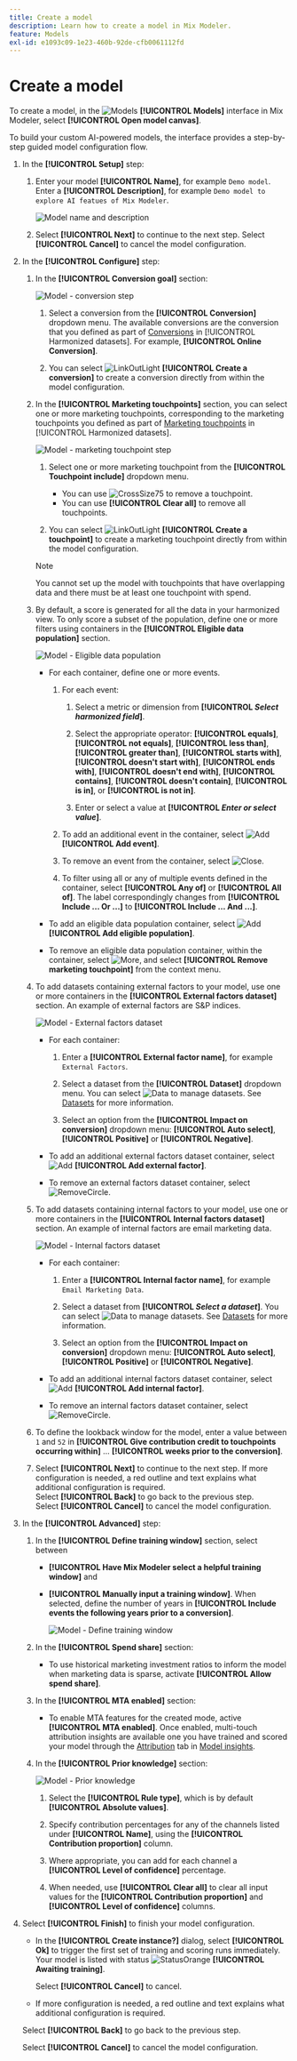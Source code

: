 ```yaml
---
title: Create a model
description: Learn how to create a model in Mix Modeler.
feature: Models
exl-id: e1093c09-1e23-460b-92de-cfb0061112fd
---
```

# Create a model

To create a model, in the ![Models](/help/assets/icons/FileData.svg) **[!UICONTROL Models]** interface in Mix Modeler, select **[!UICONTROL Open model canvas]**.

To build your custom AI-powered models, the interface provides a step-by-step guided model configuration flow.

1. In the **[!UICONTROL Setup]** step:

   1. Enter your model **[!UICONTROL Name]**, for example `Demo model`. Enter a **[!UICONTROL Description]**, for example `Demo model to explore AI featues of Mix Modeler`.

       ![Model name and description](/help/assets/model-name-description.png)

   1. Select **[!UICONTROL Next]** to continue to the next step. Select **[!UICONTROL Cancel]** to cancel the model configuration.

1. In the **[!UICONTROL Configure]** step:

   1. In the **[!UICONTROL Conversion goal]** section:

       ![Model - conversion step](/help/assets/model-conversion-step.png)

       1. Select a conversion from the **[!UICONTROL Conversion]** dropdown menu. The available conversions are the conversion that you defined as part of [Conversions](../harmonize-data/conversions.md) in [!UICONTROL Harmonized datasets]. For example, **[!UICONTROL Online Conversion]**. 

       1. You can select ![LinkOutLight](/help/assets/icons/LinkOutLight.svg) **[!UICONTROL Create a conversion]** to create a conversion directly from within the model configuration.



   1. In the **[!UICONTROL Marketing touchpoints]** section, you can select one or more marketing touchpoints, corresponding to the marketing touchpoints you defined as part of [Marketing touchpoints](../harmonize-data/marketing-touchpoints.md) in [!UICONTROL Harmonized datasets]. 


      ![Model - marketing touchpoint step](/help/assets/model-marketing-touchpoint-step.png)

      1. Select one or more marketing touchpoint from the **[!UICONTROL Touchpoint include]** dropdown menu.

         * You can use ![CrossSize75](/help/assets/icons/CrossSize75.svg) to remove a touchpoint.
         * You can use **[!UICONTROL Clear all]** to remove all touchpoints.

      1. You can select ![LinkOutLight](/help/assets/icons/LinkOutLight.svg) **[!UICONTROL Create a touchpoint]** to create a marketing touchpoint directly from within the model configuration.

      >[!NOTE]
      >
      >You cannot set up the model with touchpoints that have overlapping data and there must be at least one touchpoint with spend.

   1. By default, a score is generated for all the data in your harmonized view. To only score a subset of the population, define one or more filters using containers in the **[!UICONTROL Eligible data population]** section. 

      ![Model - Eligible data population](/help/assets/model-eligible-data-population-step.png)

       * For each container, define one or more events.

         1. For each event: 

             1. Select a metric or dimension from **[!UICONTROL _Select harmonized field_]**.

             1. Select the appropriate operator: **[!UICONTROL equals]**, **[!UICONTROL not equals]**, **[!UICONTROL less than]**, **[!UICONTROL greater than]**, **[!UICONTROL starts with]**, **[!UICONTROL doesn't start with]**, **[!UICONTROL ends with]**, **[!UICONTROL doesn't end with]**, **[!UICONTROL contains]**, **[!UICONTROL doesn't contain]**, **[!UICONTROL is in]**, or **[!UICONTROL is not in]**.

             1. Enter or select a value at **[!UICONTROL _Enter or select value_]**.

         1. To add an additional event in the container, select ![Add](/help/assets/icons/AddCircle.svg) **[!UICONTROL Add event]**.

         1. To remove an event from the container, select ![Close](/help/assets/icons/CrossSize75.svg).

         1. To filter using all or any of multiple events defined in the container, select **[!UICONTROL Any of]** or **[!UICONTROL All of]**. The label correspondingly changes from **[!UICONTROL Include ... Or ...]** to **[!UICONTROL Include ... And ...]**.
       
       * To add an eligible data population container, select ![Add](/help/assets/icons/AddCircle.svg) **[!UICONTROL Add eligible population]**.

       * To remove an eligible data population container, within the container, select ![More](/help/assets/icons/More.svg), and select **[!UICONTROL Remove marketing touchpoint]** from the context menu.

         

   1. To add datasets containing external factors to your model, use one or more containers in the **[!UICONTROL External factors dataset]** section. An example of external factors are S&P indices. 

      ![Model - External factors dataset](/help/assets/model-external-factors-dataset-step.png)

       * For each container:

         1. Enter a **[!UICONTROL External factor name]**, for example `External Factors`.

         1. Select a dataset from the **[!UICONTROL Dataset]** dropdown menu. You can select ![Data](/help/assets/icons/Data.svg) to manage datasets. See [Datasets](../ingest-data/datasets.md) for more information.

         1. Select an option from the **[!UICONTROL Impact on conversion]** dropdown menu: **[!UICONTROL Auto select]**, **[!UICONTROL Positive]** or **[!UICONTROL Negative]**.

       * To add an additional external factors dataset container, select ![Add](/help/assets/icons/AddCircle.svg) **[!UICONTROL Add external factor]**.

       * To remove an external factors dataset container, select ![RemoveCircle](/help/assets/icons/RemoveCircle.svg).

         


   1. To add datasets containing internal factors to your model, use one or more containers in the **[!UICONTROL Internal factors dataset]** section. An example of internal factors are email marketing data.

      ![Model - Internal factors dataset](/help/assets/model-internal-factors-dataset-step.png)

       * For each container:

         1. Enter a **[!UICONTROL Internal factor name]**, for example `Email Marketing Data`.

         1. Select a dataset from **[!UICONTROL _Select a dataset_]**. You can select ![Data](/help/assets/icons/Data.svg) to manage datasets. See [Datasets](../ingest-data/datasets.md) for more information.

         1. Select an option from the **[!UICONTROL Impact on conversion]** dropdown menu: **[!UICONTROL Auto select]**, **[!UICONTROL Positive]** or **[!UICONTROL Negative]**.

       * To add an additional internal factors dataset container, select ![Add](/help/assets/icons/AddCircle.svg) **[!UICONTROL Add internal factor]**.

       * To remove an internal factors dataset container, select ![RemoveCircle](/help/assets/icons/RemoveCircle.svg).

         

   1. To define the lookback window for the model, enter a value between `1` and `52` in **[!UICONTROL Give contribution credit to touchpoints occurring within]** ... **[!UICONTROL weeks prior to the conversion]**.

   1. Select **[!UICONTROL Next]** to continue to the next step. If more configuration is needed, a red outline and text explains what additional configuration is required. <br/>Select **[!UICONTROL Back]** to go back to the previous step. <br/>Select **[!UICONTROL Cancel]** to cancel the model configuration.

1. In the **[!UICONTROL Advanced]** step:

   1. In the **[!UICONTROL Define training window]** section, select between 

       * **[!UICONTROL Have Mix Modeler select a helpful training window]** and 

       * **[!UICONTROL Manually input a training window]**. When selected, define the number of years in **[!UICONTROL Include events the following years prior to a conversion]**.

         ![Model - Define training window](/help/assets/model-define-training-window.png)

   1. In the **[!UICONTROL Spend share]** section:

       * To use historical marketing investment ratios to inform the model when marketing data is sparse, activate **[!UICONTROL Allow spend share]**.

   1. In the **[!UICONTROL MTA enabled]** section:

       * To enable MTA features for the created mode, active **[!UICONTROL MTA enabled]**. Once enabled, multi-touch attribution insights are available one you have trained and scored your model through the [Attribution](insights.md#attribution) tab in [Model insights](insights.md).

   1. In the **[!UICONTROL Prior knowledge]** section:

      ![Model - Prior knowledge](/help/assets/model-prior-knowledge-step.png)

       1. Select the **[!UICONTROL Rule type]**, which is by default **[!UICONTROL Absolute values]**.

       1. Specify contribution percentages for any of the channels listed under **[!UICONTROL Name]**, using the **[!UICONTROL Contribution proportion]** column. 

       1. Where appropriate, you can add for each channel a **[!UICONTROL Level of confidence]** percentage.

       1. When needed, use **[!UICONTROL Clear all]** to clear all input values for the **[!UICONTROL Contribution proportion]** and **[!UICONTROL Level of confidence]** columns.

          

1. Select **[!UICONTROL Finish]** to finish your model configuration. 
   
   * In the **[!UICONTROL Create instance?]** dialog, select **[!UICONTROL Ok]** to trigger the first set of training and scoring runs immediately. Your model is listed with status ![StatusOrange](/help/assets/icons/StatusOrange.svg) **[!UICONTROL Awaiting training]**.
   
     Select **[!UICONTROL Cancel]** to cancel. 
  
   * If more configuration is needed, a red outline and text explains what additional configuration is required. 
   
   Select **[!UICONTROL Back]** to go back to the previous step. 
   
   Select **[!UICONTROL Cancel]** to cancel the model configuration.
